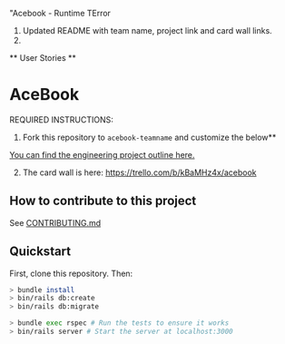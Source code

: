 "Acebook - Runtime TError

1. Updated README with team name, project link and card wall links.
2.  




** User Stories **




# AceBook

REQUIRED INSTRUCTIONS:

1. Fork this repository to `acebook-teamname` and customize
the below**

[You can find the engineering project outline here.](https://github.com/Riz1702/acebook-rails-template.git)

2. The card wall is here: <https://trello.com/b/kBaMHz4x/acebook>

## How to contribute to this project
See [CONTRIBUTING.md](CONTRIBUTING.md)

## Quickstart

First, clone this repository. Then:

```bash
> bundle install
> bin/rails db:create
> bin/rails db:migrate

> bundle exec rspec # Run the tests to ensure it works
> bin/rails server # Start the server at localhost:3000
```
